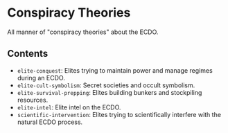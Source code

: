 # Conspiracy Theories

All manner of "conspiracy theories" about the ECDO.

## Contents

- `elite-conquest`: Elites trying to maintain power and manage regimes during an ECDO.
- `elite-cult-symbolism`: Secret societies and occult symbolism.
- `elite-survival-prepping`: Elites building bunkers and stockpiling resources.
- `elite-intel`:  Elite intel on the ECDO.
- `scientific-intervention`: Elites trying to scientifically interfere with the natural ECDO process.
